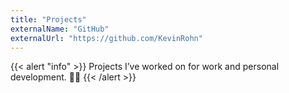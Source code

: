 ```yaml
---
title: "Projects"
externalName: "GitHub"
externalUrl: "https://github.com/KevinRohn"
---
```


{{< alert "info" >}}
Projects I’ve worked on for work and personal development. 🧑‍💻
{{< /alert >}}
